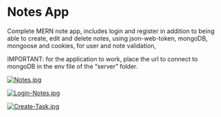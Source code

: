 # Notes App

Complete MERN note app, includes login and register in addition to being able to create, edit and delete notes, using json-web-token, mongoDB, mongoose and cookies, for user and note validation,

IMPORTANT: for the application to work, place the url to connect to mongoDB in the env file of the “server” folder.

[![Notes.jpg](https://i.postimg.cc/wMMWY1ZD/Notes.jpg)](https://postimg.cc/vxR7WZQm)

[![Login-Notes.jpg](https://i.postimg.cc/1Xdvm912/Login-Notes.jpg)](https://postimg.cc/1VpGM1tr)

[![Create-Task.jpg](https://i.postimg.cc/bvRLG0jQ/Create-Task.jpg)](https://postimg.cc/yJk0tZxd)